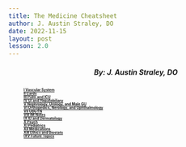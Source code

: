 ```yaml
---
title: The Medicine Cheatsheet
author: J. Austin Straley, DO
date: 2022-11-15
layout: post
lesson: 2.0
---
```


<html>
    <head>
        <style>
       .row{
        margin-left: 30px;
       }
       h3{
            font-size: 50%;
            line-height: 1;
        }
        h4 {
            text-align: center;
            background-color: #FFFACD;
            color: black;
        }
        h5 {
            text-align: center;
        }
        h6 {
            font-size: 200%;
            text-align: center;
            border: 1px solid #999;
        }
        </style>
    </head>
    <body>
        <h5>By: J. Austin Straley, DO</h5>
        <div class="row">
            <h3 style="margin:0;"><a href="/feed/mcspages/chapter01/2.1-vascular-toc/">I Vascular System</a></h3>
            <h3 style="margin:0;"><a href="/feed/mcspages/chapter01/2.2-cards-toc/">II Cards</a></h3>
            <h3 style="margin:0;"><a href="/feed/mcspages/chapter01/2.3-cards-toc/">III Pulm and ICU</a></h3>
            <h3 style="margin:0;"><a href="/feed/mcspages/chapter01/2.4-cards-toc/">IV GI and Hepatobiliary</a></h3>
            <h3 style="margin:0;"><a href="/feed/mcspages/chapter01/2.5-cards-toc/">V Nephrology, Urology, and Male GU</a></h3>
            <h3 style="margin:0;"><a href="/feed/mcspages/chapter01/2.6-cards-toc/">VI Orthopedics, Nerology, and Ophthalmology</a></h3>
            <h3 style="margin:0;"><a href="/feed/mcspages/chapter01/2.3-cards-toc/">VII OBGYN</a></h3>
            <h3 style="margin:0;"><a href="/feed/mcspages/chapter01/2.4-cards-toc/">VIII IM Notes</a></h3>
            <h3 style="margin:0;"><a href="/feed/mcspages/chapter01/2.5-cards-toc/">IX ID and Dermatology</a></h3>
            <h3 style="margin:0;"><a href="/feed/mcspages/chapter01/2.6-cards-toc/">X Psych</a></h3>
            <h3 style="margin:0;"><a href="/feed/mcspages/chapter01/2.4-cards-toc/">XI Pediatrics</a></h3>
            <h3 style="margin:0;"><a href="/feed/mcspages/chapter01/2.5-cards-toc/">XII Medications</a></h3>
            <h3 style="margin:0;"><a href="/feed/mcspages/chapter01/2.6-cards-toc/">XIII Ethics and Biostats</a></h3>
            <h3 style="margin:0;"><a href="/feed/mcspages/chapter01/2.6-cards-toc/">IXV Future Topics</a></h3>
        </div>
    </body>
</html>
